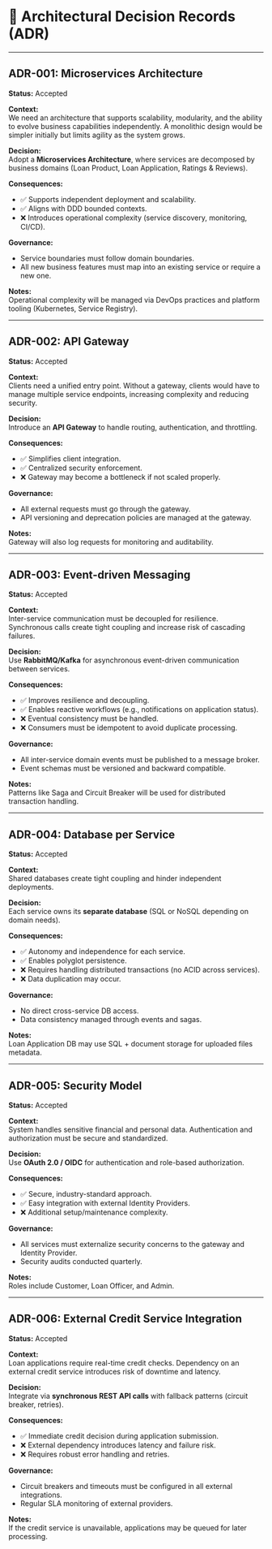 # 📝 Architectural Decision Records (ADR)

---

## ADR-001: Microservices Architecture
**Status:** Accepted

**Context:**  
We need an architecture that supports scalability, modularity, and the ability to evolve business capabilities independently. A monolithic design would be simpler initially but limits agility as the system grows.

**Decision:**  
Adopt a **Microservices Architecture**, where services are decomposed by business domains (Loan Product, Loan Application, Ratings & Reviews).

**Consequences:**
- ✅ Supports independent deployment and scalability.
- ✅ Aligns with DDD bounded contexts.
- ❌ Introduces operational complexity (service discovery, monitoring, CI/CD).

**Governance:**
- Service boundaries must follow domain boundaries.
- All new business features must map into an existing service or require a new one.

**Notes:**  
Operational complexity will be managed via DevOps practices and platform tooling (Kubernetes, Service Registry).

---

## ADR-002: API Gateway
**Status:** Accepted

**Context:**  
Clients need a unified entry point. Without a gateway, clients would have to manage multiple service endpoints, increasing complexity and reducing security.

**Decision:**  
Introduce an **API Gateway** to handle routing, authentication, and throttling.

**Consequences:**
- ✅ Simplifies client integration.
- ✅ Centralized security enforcement.
- ❌ Gateway may become a bottleneck if not scaled properly.

**Governance:**
- All external requests must go through the gateway.
- API versioning and deprecation policies are managed at the gateway.

**Notes:**  
Gateway will also log requests for monitoring and auditability.

---

## ADR-003: Event-driven Messaging
**Status:** Accepted

**Context:**  
Inter-service communication must be decoupled for resilience. Synchronous calls create tight coupling and increase risk of cascading failures.

**Decision:**  
Use **RabbitMQ/Kafka** for asynchronous event-driven communication between services.

**Consequences:**
- ✅ Improves resilience and decoupling.
- ✅ Enables reactive workflows (e.g., notifications on application status).
- ❌ Eventual consistency must be handled.
- ❌ Consumers must be idempotent to avoid duplicate processing.

**Governance:**
- All inter-service domain events must be published to a message broker.
- Event schemas must be versioned and backward compatible.

**Notes:**  
Patterns like Saga and Circuit Breaker will be used for distributed transaction handling.

---

## ADR-004: Database per Service
**Status:** Accepted

**Context:**  
Shared databases create tight coupling and hinder independent deployments.

**Decision:**  
Each service owns its **separate database** (SQL or NoSQL depending on domain needs).

**Consequences:**
- ✅ Autonomy and independence for each service.
- ✅ Enables polyglot persistence.
- ❌ Requires handling distributed transactions (no ACID across services).
- ❌ Data duplication may occur.

**Governance:**
- No direct cross-service DB access.
- Data consistency managed through events and sagas.

**Notes:**  
Loan Application DB may use SQL + document storage for uploaded files metadata.

---

## ADR-005: Security Model
**Status:** Accepted

**Context:**  
System handles sensitive financial and personal data. Authentication and authorization must be secure and standardized.

**Decision:**  
Use **OAuth 2.0 / OIDC** for authentication and role-based authorization.

**Consequences:**
- ✅ Secure, industry-standard approach.
- ✅ Easy integration with external Identity Providers.
- ❌ Additional setup/maintenance complexity.

**Governance:**
- All services must externalize security concerns to the gateway and Identity Provider.
- Security audits conducted quarterly.

**Notes:**  
Roles include Customer, Loan Officer, and Admin.

---

## ADR-006: External Credit Service Integration
**Status:** Accepted

**Context:**  
Loan applications require real-time credit checks. Dependency on an external credit service introduces risk of downtime and latency.

**Decision:**  
Integrate via **synchronous REST API calls** with fallback patterns (circuit breaker, retries).

**Consequences:**
- ✅ Immediate credit decision during application submission.
- ❌ External dependency introduces latency and failure risk.
- ❌ Requires robust error handling and retries.

**Governance:**
- Circuit breakers and timeouts must be configured in all external integrations.
- Regular SLA monitoring of external providers.

**Notes:**  
If the credit service is unavailable, applications may be queued for later processing.  
